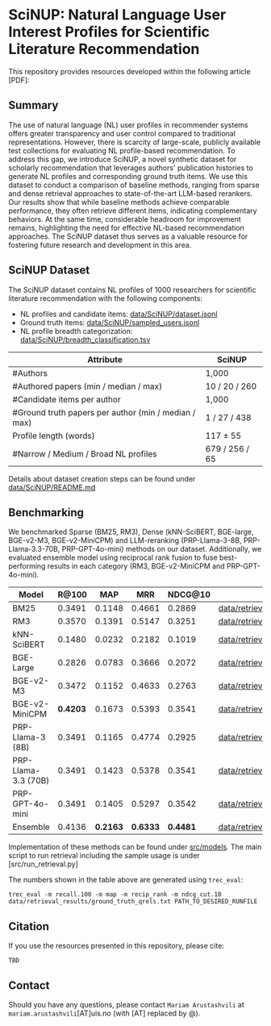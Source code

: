 # SciNUP: Natural Language User Interest Profiles for Scientific Literature Recommendation

This repository provides resources developed within the following article [PDF]:

## Summary

The use of natural language (NL) user profiles in recommender systems offers greater transparency and user control compared to traditional representations. 
However, there is scarcity of large-scale, publicly available test collections for evaluating NL profile-based recommendation. 
To address this gap, we introduce SciNUP, a novel synthetic dataset for scholarly recommendation that leverages authors' publication histories to generate NL profiles and corresponding ground truth items. We use this dataset to conduct a comparison of baseline methods, ranging from sparse and dense retrieval approaches to state-of-the-art LLM-based rerankers.
Our results show that while baseline methods achieve comparable performance, they often retrieve different items, indicating complementary behaviors. At the same time, considerable headroom for improvement remains, highlighting the need for effective NL-based recommendation approaches.
The SciNUP dataset thus serves as a valuable resource for fostering future research and development in this area.

## SciNUP Dataset

The SciNUP dataset contains NL profiles of 1000 researchers for scientific literature recommendation with the following components:

- NL profiles and candidate items: [data/SciNUP/dataset.jsonl]()
- Ground truth items: [data/SciNUP/sampled_users.jsonl]()
- NL profile breadth categorization: [data/SciNUP/breadth_classification.tsv]()

| Attribute | SciNUP |
|-----------|--------|
| #Authors | 1,000 |
| #Authored papers (min / median / max) | 10 / 20 / 260 |
| #Candidate items per author | 1,000 |
| #Ground truth papers per author (min / median / max) | 1 / 27 / 438 |
| Profile length (words) | 117 ± 55 |
| #Narrow / Medium / Broad NL profiles | 679 / 256 / 65 |

Details about dataset creation steps can be found under [data/SciNUP/README.md]()

## Benchmarking

We benchmarked Sparse (BM25, RM3), Dense (kNN-SciBERT, BGE-large, BGE-v2-M3, BGE-v2-MiniCPM) and LLM-reranking (PRP-Llama-3-8B, PRP-Llama-3.3-70B, PRP-GPT-4o-mini) methods on our dataset. Additionally, we evaluated ensemble model using reciprocal rank fusion to fuse best-performing results in each category (RM3, BGE-v2-MiniCPM and PRP-GPT-4o-mini). 


| Model                  | R@100   | MAP        | MRR        | NDCG@10   | Runfile
|------------------------|---------|------------|------------|-----------|-----------|
| BM25                   | 0.3491  | 0.1148     | 0.4661     | 0.2869    | [data/retrieval_results/bm25.trec]() |
| RM3                    | 0.3570  | 0.1391     | 0.5147     | 0.3251    | [data/retrieval_results/rm3.trec]() |
| kNN-SciBERT            | 0.1480  | 0.0232     | 0.2182     | 0.1019    | [data/retrieval_results/knn_scibert.trec]()  |
| BGE-Large              | 0.2826  | 0.0783     | 0.3666     | 0.2072    | [data/retrieval_results/bge_large.trec]()  |
| BGE-v2-M3              | 0.3472  | 0.1152     | 0.4633     | 0.2763    | [data/retrieval_results/bge_v2_m3.trec]()  |
| BGE-v2-MiniCPM         | **0.4203** | 0.1673     | 0.5393     | 0.3541    | [data/retrieval_results/bge_v2_minicpm.trec]()  |
| PRP-Llama-3 (8B)       | 0.3491  | 0.1165     | 0.4774     | 0.2925    | [data/retrieval_results/prp_llama_8b.trec]()  |
| PRP-Llama-3.3 (70B)    | 0.3491  | 0.1423     | 0.5378     | 0.3541    | [data/retrieval_results/prp_llama_70b.trec]()  |
| PRP-GPT-4o-mini        | 0.3491  | 0.1405     | 0.5297     |   0.3542  | [data/retrieval_results/prp_gpt.trec]()  |
| Ensemble               | 0.4136  | **0.2163** | **0.6333** | **0.4481** | [data/retrieval_results/rrf_fused.trec]()  |

Implementation of these methods can be found under [src/models](). The main script to run retrieval including the sample usage is under [src/run_retrieval.py]

The numbers shown in the table above are generated using `trec_eval`:

```
trec_eval -m recall.100 -m map -m recip_rank -m ndcg_cut.10 data/retrieval_results/ground_truth_qrels.txt PATH_TO_DESIRED_RUNFILE
```

## Citation

If you use the resources presented in this repository, please cite:

```
TBD
```

## Contact

Should you have any questions, please contact `Mariam Arustashvili` at `mariam.arustashvili`[AT]uis.no (with [AT] replaced by @).

